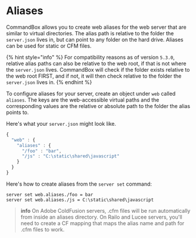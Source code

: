 # Aliases

CommandBox allows you to create web aliases for the web server that are similar to virtual directories. The alias path is relative to the folder the `server.json` lives in, but can point to any folder on the hard drive. Aliases can be used for static or CFM files.

{% hint style="info" %}
For compatibility reasons as of version `5.3.0`, relative alias paths can also be relative to the web root, if that is not where the `server.json` lives.  CommandBox will check if the folder exists relative to the web root FIRST, and if not, it will then check relative to the folder the `server.json` lives in.
{% endhint %}

To configure aliases for your server, create an object under `web` called `aliases`. The keys are the web-accessible virtual paths and the corresponding values are the relative or absolute path to the folder the alias points to.

Here's what your `server.json` might look like.

```javascript
{
  "web" : {
    "aliases" : {
      "/foo" : "bar",
      "/js" : "C:\static\shared\javascript"
    }
  }
}
```

Here's how to create aliases from the `server set` command:

```text
server set web.aliases./foo = bar
server set web.aliases./js = C:\static\shared\javascript
```

> **info** On Adobe ColdFusion servers, .cfm files will be run automatically from inside an aliases directory. On Railo and Lucee servers, you'll need to create a CF mapping that maps the alias name and path for .cfm files to work.

